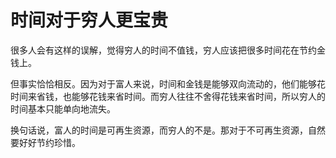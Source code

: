 # 时间对于穷人更宝贵

很多人会有这样的误解，觉得穷人的时间不值钱，穷人应该把很多时间花在节约金钱上。

但事实恰恰相反。因为对于富人来说，时间和金钱是能够双向流动的，他们能够花时间来省钱，也能够花钱来省时间。而穷人往往不舍得花钱来省时间，所以穷人的时间基本只能单向地流失。

换句话说，富人的时间是可再生资源，而穷人的不是。那对于不可再生资源，自然要好好节约珍惜。
